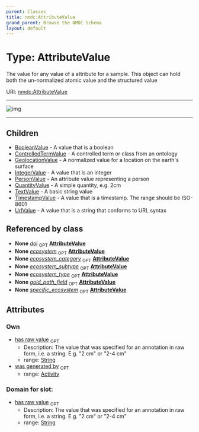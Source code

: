```yaml
---
parent: Classes
title: nmdc:AttributeValue
grand_parent: Browse the NMDC Schema
layout: default
---
```


# Type: AttributeValue


The value for any value of a attribute for a sample. This object can hold both the un-normalized atomic value and the structured value

URI: [nmdc:AttributeValue](https://microbiomedata/meta/AttributeValue)


---

![img](http://yuml.me/diagram/nofunky;dir:TB/class/[UrlValue],[TimestampValue],[TextValue],[QuantityValue],[PersonValue],[IntegerValue],[GeolocationValue],[ControlledTermValue],[BooleanValue],[Activity]%3Cwas%20generated%20by%200..1-%20[AttributeValue%7Chas_raw_value:string%20%3F],[Study]++-%20doi%200..1%3E[AttributeValue],[Biosample]++-%20ecosystem%200..1%3E[AttributeValue],[Study]++-%20ecosystem%200..1%3E[AttributeValue],[Biosample]++-%20ecosystem_category%200..1%3E[AttributeValue],[Study]++-%20ecosystem_category%200..1%3E[AttributeValue],[Biosample]++-%20ecosystem_subtype%200..1%3E[AttributeValue],[Study]++-%20ecosystem_subtype%200..1%3E[AttributeValue],[Biosample]++-%20ecosystem_type%200..1%3E[AttributeValue],[Study]++-%20ecosystem_type%200..1%3E[AttributeValue],[Biosample]++-%20specific_ecosystem%200..1%3E[AttributeValue],[Study]++-%20specific_ecosystem%200..1%3E[AttributeValue],[AttributeValue]%5E-[UrlValue],[AttributeValue]%5E-[TimestampValue],[AttributeValue]%5E-[TextValue],[AttributeValue]%5E-[QuantityValue],[AttributeValue]%5E-[PersonValue],[AttributeValue]%5E-[IntegerValue],[AttributeValue]%5E-[GeolocationValue],[AttributeValue]%5E-[ControlledTermValue],[AttributeValue]%5E-[BooleanValue],[Study],[Biosample],[Activity])

---


## Children

 * [BooleanValue](BooleanValue.md) - A value that is a boolean
 * [ControlledTermValue](ControlledTermValue.md) - A controlled term or class from an ontology
 * [GeolocationValue](GeolocationValue.md) - A normalized value for a location on the earth's surface
 * [IntegerValue](IntegerValue.md) - A value that is an integer
 * [PersonValue](PersonValue.md) - An attribute value representing a person
 * [QuantityValue](QuantityValue.md) - A simple quantity, e.g. 2cm
 * [TextValue](TextValue.md) - A basic string value
 * [TimestampValue](TimestampValue.md) - A value that is a timestamp. The range should be ISO-8601
 * [UrlValue](UrlValue.md) - A value that is a string that conforms to URL syntax

## Referenced by class

 *  **None** *[doi](doi.md)*  <sub>OPT</sub>  **[AttributeValue](AttributeValue.md)**
 *  **None** *[ecosystem](ecosystem.md)*  <sub>OPT</sub>  **[AttributeValue](AttributeValue.md)**
 *  **None** *[ecosystem_category](ecosystem_category.md)*  <sub>OPT</sub>  **[AttributeValue](AttributeValue.md)**
 *  **None** *[ecosystem_subtype](ecosystem_subtype.md)*  <sub>OPT</sub>  **[AttributeValue](AttributeValue.md)**
 *  **None** *[ecosystem_type](ecosystem_type.md)*  <sub>OPT</sub>  **[AttributeValue](AttributeValue.md)**
 *  **None** *[gold_path_field](gold_path_field.md)*  <sub>OPT</sub>  **[AttributeValue](AttributeValue.md)**
 *  **None** *[specific_ecosystem](specific_ecosystem.md)*  <sub>OPT</sub>  **[AttributeValue](AttributeValue.md)**

## Attributes


### Own

 * [has raw value](has_raw_value.md)  <sub>OPT</sub>
    * Description: The value that was specified for an annotation in raw form, i.e. a string. E.g. "2 cm" or "2-4 cm"
    * range: [String](types/String.md)
 * [was generated by](was_generated_by.md)  <sub>OPT</sub>
    * range: [Activity](Activity.md)

### Domain for slot:

 * [has raw value](has_raw_value.md)  <sub>OPT</sub>
    * Description: The value that was specified for an annotation in raw form, i.e. a string. E.g. "2 cm" or "2-4 cm"
    * range: [String](types/String.md)
